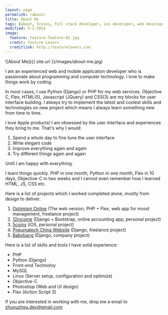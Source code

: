 ```yaml
---
layout: page
permalink: /about/
title: About Me
tags: [about, 5coins, full stack developer, ios developer, web developer, django developer]
modified: 5-2-2014
image:
  feature: texture-feature-02.jpg
  credit: Texture Lovers
  creditlink: http://texturelovers.com
---
```


![About Me]({{ site.url }}/images/about-me.jpg)

I am an experienced web and mobile application developer who is passionate about programming and computer technology. I love to make things work by coding.

In most cases, I use Python (Django) or PHP for my web services. Objective C, Flex, HTML(5), Javascript (JQuery) and CSS(3) are my blocks for user interface building. I always try to implement the latest and coolest skills and technologies on new project which means I always learn something new from time to time.

I love Apple products! I am obsessed by the user interface and experiences they bring to me. That's why I would:

1. Spend a whole day to fine tune the user interface
2. Write elegant code
3. Improve everything again and again
4. Try different things again and again

Until I am happy with everything.

I learn things quickly. PHP in one month, Python in one month, Flex in 10 days, Objective-C in two weeks and I cannot even remember how I learned HTML, JS, CSS etc.

Here is a list of projects which I worked completed alone, mostly from design to deliver.

1. [Optimism Online][ref-link-1] (The web version, PHP + Flex, web app for mood management, freelance project)
2. [12income][ref-link-2] (Django + Bootstrap, online accounting app, personal project)
3. [5coins][ref-link-3] (iOS, personal project)
4. [Pneumatech China Website][ref-link-4] (Django, freelance project)
5. [Babybang][ref-link-5] (Django, company project)

Here is a list of skills and tools I have solid experience:

- PHP
- Python (Django)
- Front-end Technoloy
- MySQL
- Linux (Server setup, configuration and optimize)
- Objective-C
- Photoshop (Web and UI design)
- Flex (Action Script 3)

If you are interested in working with me, drop me a email to zhuyuzhou.dev@gmail.com

[ref-link-1]: http://www.findingoptimism.com/
[ref-link-2]: http://12income.com/
[ref-link-3]: http://5coins.cmsight.com/
[ref-link-4]: http://www.pneumatech.com.cn/
[ref-link-5]: http://www.babybang.com/